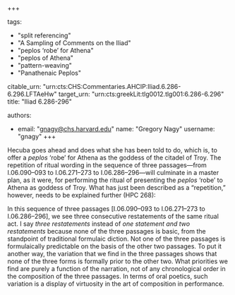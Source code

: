 +++

tags:
- "split referencing"
- "A Sampling of Comments on the Iliad"
- "peplos ‘robe’ for Athena"
- "peplos of Athena"
- "pattern-weaving"
- "Panathenaic Peplos"

citable_urn: "urn:cts:CHS:Commentaries.AHCIP:Iliad.6.286-6.296.LFTAeHw"
target_urn: "urn:cts:greekLit:tlg0012.tlg001:6.286-6.296"
title: "Iliad 6.286-296"

authors:
- email: "gnagy@chs.harvard.edu"
  name: "Gregory Nagy"
  username: "gnagy"
+++

<p>Hecuba goes ahead and does what she has been told to do, which is, to offer a <em>peplos</em> ‘robe’ for Athena as the goddess of the citadel of Troy. The repetition of ritual wording in the sequence of three passages—from I.06.090–093 to I.06.271–273 to I.06.286–296—will culminate in a master plan, as it were, for performing the ritual of presenting the <em>peplos</em> ‘robe’ to Athena as goddess of Troy. What has just been described as a “repetition,” however, needs to be explained further (HPC 268): </p><p>In this sequence of three passages [I.06.090–093 to I.06.271–273 to I.06.286–296], we see three consecutive restatements of the same ritual act. I say <em>three restatements</em> instead of <em>one statement and two restatements</em> because none of the three passages is basic, from the standpoint of traditional formulaic diction. Not one of the three passages is formulaically predictable on the basis of the other two passages. To put it another way, the variation that we find in the three passages shows that none of the three forms is formally prior to the other two. What priorities we find are purely a function of the narration, not of any chronological order in the composition of the three passages. In terms of oral poetics, such variation is a display of virtuosity in the art of composition in performance.  </p>